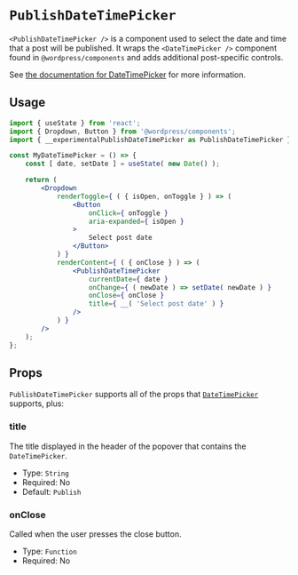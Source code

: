 # `PublishDateTimePicker`

`<PublishDateTimePicker />` is a component used to select the date and time that
a post will be published. It wraps the `<DateTimePicker />` component found in
`@wordpress/components` and adds additional post-specific controls.

See [the documentation for DateTimePicker](/packages/components/src/date-time)
for more information.

## Usage

```jsx
import { useState } from 'react';
import { Dropdown, Button } from '@wordpress/components';
import { __experimentalPublishDateTimePicker as PublishDateTimePicker } from '@wordpress/block-editor';

const MyDateTimePicker = () => {
	const [ date, setDate ] = useState( new Date() );

	return (
		<Dropdown
			renderToggle={ ( { isOpen, onToggle } ) => (
				<Button
					onClick={ onToggle }
					aria-expanded={ isOpen }
				>
					Select post date
				</Button>
			) }
			renderContent={ ( { onClose } ) => (
				<PublishDateTimePicker
					currentDate={ date }
					onChange={ ( newDate ) => setDate( newDate ) }
					onClose={ onClose }
					title={ __( 'Select post date' ) }
				/>
			) }
		/>
	);
};
```

## Props

`PublishDateTimePicker` supports all of the props that
[`DateTimePicker`](/packages/components/src/date-time#Props) supports, plus:

### title

The title displayed in the header of the popover that contains the `DateTimePicker`.

- Type: `String`
- Required: No
- Default: `Publish`

### onClose

Called when the user presses the close button.

- Type: `Function`
- Required: No
